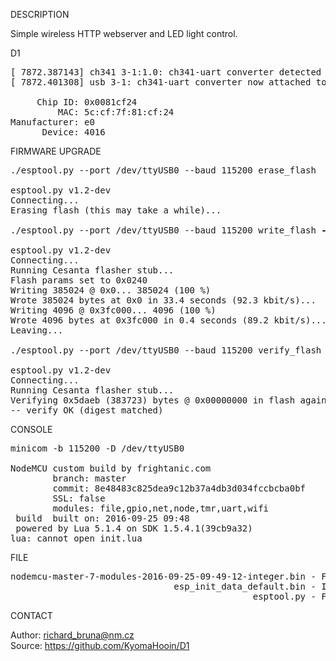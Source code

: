 
DESCRIPTION

Simple wireless HTTP webserver and LED light control.

D1
<pre>
[ 7872.387143] ch341 3-1:1.0: ch341-uart converter detected
[ 7872.401308] usb 3-1: ch341-uart converter now attached to ttyUSB0

     Chip ID: 0x0081cf24
         MAC: 5c:cf:7f:81:cf:24
Manufacturer: e0
      Device: 4016
</pre>
FIRMWARE UPGRADE
<pre>
./esptool.py --port /dev/ttyUSB0 --baud 115200 erase_flash

esptool.py v1.2-dev
Connecting...
Erasing flash (this may take a while)...

./esptool.py --port /dev/ttyUSB0 --baud 115200 write_flash <b>-fm dio -fs 32m</b> 0x00000 firmware.bin <b>0x3fc000</b> init.bin 

esptool.py v1.2-dev
Connecting...
Running Cesanta flasher stub...
Flash params set to 0x0240
Writing 385024 @ 0x0... 385024 (100 %)
Wrote 385024 bytes at 0x0 in 33.4 seconds (92.3 kbit/s)...
Writing 4096 @ 0x3fc000... 4096 (100 %)
Wrote 4096 bytes at 0x3fc000 in 0.4 seconds (89.2 kbit/s)...
Leaving...

./esptool.py --port /dev/ttyUSB0 --baud 115200 verify_flash 0x00000 firmware.bin 

esptool.py v1.2-dev
Connecting...
Running Cesanta flasher stub...
Verifying 0x5daeb (383723) bytes @ 0x00000000 in flash against firmware.bin...
-- verify OK (digest matched)
</pre>
CONSOLE
<pre>
minicom -b 115200 -D /dev/ttyUSB0

NodeMCU custom build by frightanic.com
        branch: master
        commit: 8e48483c825dea9c12b37a4db3d034fccbcba0bf
        SSL: false
        modules: file,gpio,net,node,tmr,uart,wifi
 build  built on: 2016-09-25 09:48
 powered by Lua 5.1.4 on SDK 1.5.4.1(39cb9a32)
lua: cannot open init.lua
</pre>
FILE
<pre>
nodemcu-master-7-modules-2016-09-25-09-49-12-integer.bin - Firmware SDK 1.5.4.1
                               esp_init_data_default.bin - Init block patch.
                                              esptool.py - Flashing tool by Fredrik Ahlberg.
</pre>
CONTACT

Author: richard_bruna@nm.cz<br>
Source: https://github.com/KyomaHooin/D1
